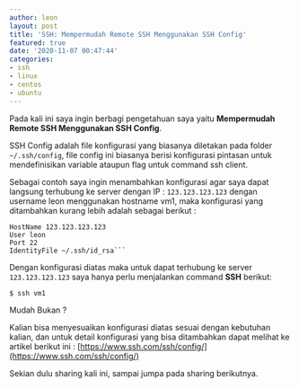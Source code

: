 ```yaml
---
author: leon
layout: post
title: 'SSH: Mempermudah Remote SSH Menggunakan SSH Config'
featured: true
date: '2020-11-07 00:47:44'
categories:
- ssh
- linux
- centos
- ubuntu
---
```


Pada kali ini saya ingin berbagi pengetahuan saya yaitu **Mempermudah Remote SSH Menggunakan SSH Config**.

SSH Config adalah file konfigurasi yang biasanya diletakan pada folder `~/.ssh/config`, file config ini biasanya berisi konfigurasi pintasan untuk mendefinisikan variable ataupun flag untuk command ssh client.

Sebagai contoh saya ingin menambahkan konfigurasi agar saya dapat langsung terhubung ke server dengan IP : `123.123.123.123` dengan username leon menggunakan hostname vm1, maka konfigurasi yang ditambahkan kurang lebih adalah sebagai berikut :

<!--kg-card-begin: markdown-->

    HostName 123.123.123.123
    User leon
    Port 22
    IdentityFile ~/.ssh/id_rsa```

<!--kg-card-end: markdown-->

Dengan konfigurasi diatas maka untuk dapat terhubung ke server `123.123.123.123` saya hanya perlu menjalankan command **SSH** berikut:

<!--kg-card-begin: markdown-->

`$ ssh vm1`

<!--kg-card-end: markdown-->

Mudah Bukan ?

Kalian bisa menyesuaikan konfigurasi diatas sesuai dengan kebutuhan kalian, dan untuk detail konfigurasi yang bisa ditambahkan dapat melihat ke artikel berikut ini : [https://www.ssh.com/ssh/config/](https://www.ssh.com/ssh/config/)

Sekian dulu sharing kali ini, sampai jumpa pada sharing berikutnya.

